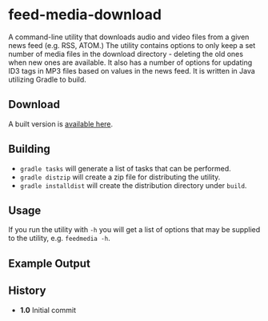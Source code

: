 # feed-media-download

A command-line utility that downloads audio and video files from a given news feed (e.g. RSS, ATOM.)  The utility contains options to only keep a set number of media files in the download directory - deleting the old ones when new ones are available.  It also has a number of options for updating ID3 tags in MP3 files based on values in the news feed.  It is written in Java utilizing Gradle to build.

Download
--------
A built version is [available here](https://dl.dropboxusercontent.com/u/1471909/feedmedia.zip).

Building
--------
- `gradle tasks` will generate a list of tasks that can be performed.  
- `gradle distzip` will create a zip file for distributing the utility.
- `gradle installdist` will create the distribution directory under `build`.

Usage
-----
If you run the utility with `-h` you will get a list of options that may be supplied to the utility, e.g. `feedmedia -h`.

Example Output
--------------


History
-------
* **1.0** Initial commit

